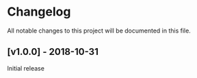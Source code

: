 # Changelog
All notable changes to this project will be documented in this file.

<a name="v1.0.0"></a>
## [v1.0.0] - 2018-10-31

Initial release
